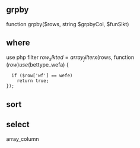 




## grpby
function grpby($rows, string $grpbyCol, $funSlkt)



## where

use php filter
$row_slkted = array_filterx($rows, function ($row) use ($bettype_wefa) {


      if ($row['wf'] == wefe)
        return true;
    });

## sort


## select
array_column

## 